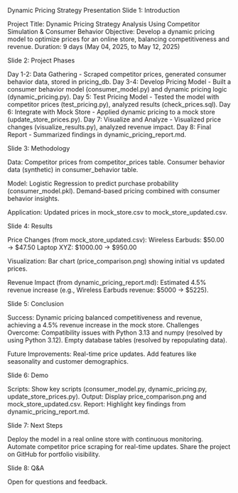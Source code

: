 Dynamic Pricing Strategy Presentation
Slide 1: Introduction

Project Title: Dynamic Pricing Strategy Analysis Using Competitor Simulation & Consumer Behavior
Objective: Develop a dynamic pricing model to optimize prices for an online store, balancing competitiveness and revenue.
Duration: 9 days (May 04, 2025, to May 12, 2025)

Slide 2: Project Phases

Day 1-2: Data Gathering - Scraped competitor prices, generated consumer behavior data, stored in pricing_db.
Day 3-4: Develop Pricing Model - Built a consumer behavior model (consumer_model.py) and dynamic pricing logic (dynamic_pricing.py).
Day 5: Test Pricing Model - Tested the model with competitor prices (test_pricing.py), analyzed results (check_prices.sql).
Day 6: Integrate with Mock Store - Applied dynamic pricing to a mock store (update_store_prices.py).
Day 7: Visualize and Analyze - Visualized price changes (visualize_results.py), analyzed revenue impact.
Day 8: Final Report - Summarized findings in dynamic_pricing_report.md.

Slide 3: Methodology

Data:
Competitor prices from competitor_prices table.
Consumer behavior data (synthetic) in consumer_behavior table.


Model:
Logistic Regression to predict purchase probability (consumer_model.pkl).
Demand-based pricing combined with consumer behavior insights.


Application:
Updated prices in mock_store.csv to mock_store_updated.csv.



Slide 4: Results

Price Changes (from mock_store_updated.csv):
Wireless Earbuds: $50.00 → $47.50
Laptop XYZ: $1000.00 → $950.00


Visualization:
Bar chart (price_comparison.png) showing initial vs updated prices.


Revenue Impact (from dynamic_pricing_report.md):
Estimated 4.5% revenue increase (e.g., Wireless Earbuds revenue: $5000 → $5225).



Slide 5: Conclusion

Success: Dynamic pricing balanced competitiveness and revenue, achieving a 4.5% revenue increase in the mock store.
Challenges Overcome:
Compatibility issues with Python 3.13 and numpy (resolved by using Python 3.12).
Empty database tables (resolved by repopulating data).


Future Improvements:
Real-time price updates.
Add features like seasonality and customer demographics.



Slide 6: Demo

Scripts: Show key scripts (consumer_model.py, dynamic_pricing.py, update_store_prices.py).
Output: Display price_comparison.png and mock_store_updated.csv.
Report: Highlight key findings from dynamic_pricing_report.md.

Slide 7: Next Steps

Deploy the model in a real online store with continuous monitoring.
Automate competitor price scraping for real-time updates.
Share the project on GitHub for portfolio visibility.

Slide 8: Q&A

Open for questions and feedback.



